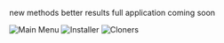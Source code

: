 new methods better results full application coming soon 

![Main Menu](https://github.com/user-attachments/assets/bba5db4b-af10-4ff0-aa3d-e162396343a8)
![Installer](https://github.com/user-attachments/assets/8b0343ba-286e-4c40-b1d1-3664dfa5729b)
![Cloners](https://github.com/user-attachments/assets/099ba344-b2f6-4ec8-81d6-2c20ca87fd59)


